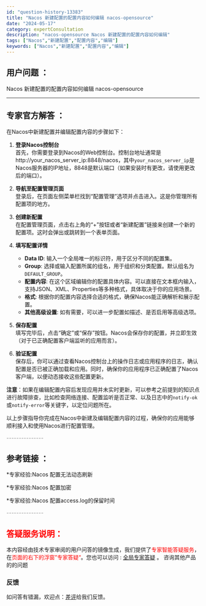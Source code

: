 ```yaml
---
id: "question-history-13383"
title: "Nacos 新建配置的配置内容如何编辑 nacos-opensource"
date: "2024-05-17"
category: expertConsultation
description: "nacos-opensource Nacos 新建配置的配置内容如何编辑"
tags: ["Nacos","新建配置","配置内容","编辑"]
keywords: ["Nacos","新建配置","配置内容","编辑"]
---
```


## 用户问题 ： 
 Nacos 新建配置的配置内容如何编辑 nacos-opensource 

---------------
## 专家官方解答 ：

在Nacos中新建配置并编辑配置内容的步骤如下：

1. **登录Nacos控制台**  
   首先，你需要登录到Nacos的Web控制台。控制台地址通常是http://your_nacos_server_ip:8848/nacos，其中`your_nacos_server_ip`是Nacos服务器的IP地址，8848是默认端口（如果安装时有更改，请使用更改后的端口）。

2. **导航至配置管理页面**  
   登录后，在页面左侧菜单栏找到“配置管理”选项并点击进入。这是你管理所有配置项的地方。

3. **创建新配置**  
   在配置管理页面，点击右上角的“+”按钮或者“新建配置”链接来创建一个新的配置项。这时会弹出或跳转到一个表单页面。

4. **填写配置详情**  
   - **Data ID**: 输入一个全局唯一的标识符，用于区分不同的配置集。
   - **Group**: 选择或输入配置所属的组名，用于组织和分类配置。默认组名为`DEFAULT_GROUP`。
   - **配置内容**: 在这个区域编辑你的配置具体内容。可以直接在文本框内输入，支持JSON、XML、Properties等多种格式，具体取决于你的应用场景。
   - **格式**: 根据你的配置内容选择合适的格式，确保Nacos能正确解析和展示配置。
   - **其他高级设置**: 如有需要，可以进一步配置如描述、是否启用等高级选项。

5. **保存配置**  
   填写完毕后，点击“确定”或“保存”按钮。Nacos会保存你的配置，并立即生效（对于已正确配置客户端监听的应用而言）。

6. **验证配置**  
   保存后，你可以通过查看Nacos控制台上的操作日志或应用程序的日志，确认配置是否已被正确加载和应用。同时，确保你的应用程序已正确配置了Nacos客户端，以便动态接收这些配置更新。

**注意**：如果在编辑配置内容后发现应用并未实时更新，可以参考之前提到的知识点进行故障排查，比如检查网络连接、配置监听是否正常、以及日志中的`notify-ok`或`notify-error`等关键字，以定位问题所在。

以上步骤指导你完成在Nacos中新建及编辑配置内容的过程，确保你的应用能够顺利接入和使用Nacos进行配置管理。


<font color="#949494">---------------</font> 


## 参考链接 ：

*专家经验:Nacos 配置无法动态刷新 
 
 *专家经验:Nacos 配置加密 
 
 *专家经验:Nacos 配置access.log的保留时间 


 <font color="#949494">---------------</font> 
 


## <font color="#FF0000">答疑服务说明：</font> 

本内容经由技术专家审阅的用户问答的镜像生成，我们提供了<font color="#FF0000">专家智能答疑服务</font>，在<font color="#FF0000">页面的右下的浮窗”专家答疑“</font>。您也可以访问 : [全局专家答疑](https://opensource.alibaba.com/chatBot) 。 咨询其他产品的的问题

### 反馈
如问答有错漏，欢迎点：[差评](https://ai.nacos.io/user/feedbackByEnhancerGradePOJOID?enhancerGradePOJOId=13878)给我们反馈。
